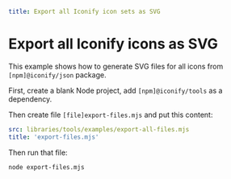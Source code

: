 ```yaml
title: Export all Iconify icon sets as SVG
```

# Export all Iconify icons as SVG

This example shows how to generate SVG files for all icons from `[npm]@iconify/json` package.

First, create a blank Node project, add `[npm]@iconify/tools` as a dependency. 

Then create file `[file]export-files.mjs` and put this content:

```yaml
src: libraries/tools/examples/export-all-files.mjs
title: 'export-files.mjs'
```

Then run that file:

```bash
node export-files.mjs
```

